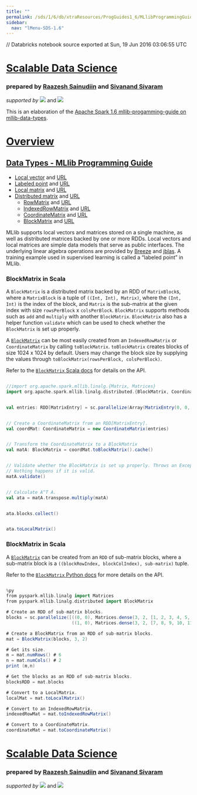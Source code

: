 ```yaml
---
title: ""
permalink: /sds/1/6/db/xtraResources/ProgGuides1_6/MLlibProgrammingGuide/dataTypes/008_BlockMatrix/
sidebar:
  nav: "lMenu-SDS-1.6"
---
```


// Databricks notebook source exported at Sun, 19 Jun 2016 03:06:55 UTC


# [Scalable Data Science](http://www.math.canterbury.ac.nz/~r.sainudiin/courses/ScalableDataScience/)


### prepared by [Raazesh Sainudiin](https://nz.linkedin.com/in/raazesh-sainudiin-45955845) and [Sivanand Sivaram](https://www.linkedin.com/in/sivanand)

*supported by* [![](https://raw.githubusercontent.com/raazesh-sainudiin/scalable-data-science/master/images/databricks_logoTM_200px.png)](https://databricks.com/)
and 
[![](https://raw.githubusercontent.com/raazesh-sainudiin/scalable-data-science/master/images/AWS_logoTM_200px.png)](https://www.awseducate.com/microsite/CommunitiesEngageHome)





This is an elaboration of the [Apache Spark 1.6 mllib-progamming-guide on mllib-data-types](http://spark.apache.org/docs/latest/mllib-data-types.html).

# [Overview](/#workspace/scalable-data-science/xtraResources/ProgGuides1_6/MLlibProgrammingGuide/000_MLlibProgGuide)

## [Data Types - MLlib Programming Guide](/#workspace/scalable-data-science/xtraResources/ProgGuides1_6/MLlibProgrammingGuide/dataTypes/000_dataTypesProgGuide)

-   [Local vector](/#workspace/scalable-data-science/xtraResources/ProgGuides1_6/MLlibProgrammingGuide/dataTypes/001_LocalVector) and [URL](http://spark.apache.org/docs/latest/mllib-data-types.html#local-vector)
-   [Labeled point](/#workspace/scalable-data-science/xtraResources/ProgGuides1_6/MLlibProgrammingGuide/dataTypes/002_LabeledPoint) and [URL](http://spark.apache.org/docs/latest/mllib-data-types.html#labeled-point)
-   [Local matrix](/#workspace/scalable-data-science/xtraResources/ProgGuides1_6/MLlibProgrammingGuide/dataTypes/003_LocalMatrix) and [URL](http://spark.apache.org/docs/latest/mllib-data-types.html#local-matrix)
-   [Distributed matrix](/#workspace/scalable-data-science/xtraResources/ProgGuides1_6/MLlibProgrammingGuide/dataTypes/004_DistributedMatrix) and [URL](http://spark.apache.org/docs/latest/mllib-data-types.html#distributed-matrix)
    -   [RowMatrix](/#workspace/scalable-data-science/xtraResources/ProgGuides1_6/MLlibProgrammingGuide/dataTypes/005_RowMatrix) and [URL](http://spark.apache.org/docs/latest/mllib-data-types.html#rowmatrix)
    -   [IndexedRowMatrix](/#workspace/scalable-data-science/xtraResources/ProgGuides1_6/MLlibProgrammingGuide/dataTypes/006_IndexedRowMatrix) and [URL](http://spark.apache.org/docs/latest/mllib-data-types.html#indexedrowmatrix)
    -   [CoordinateMatrix](/#workspace/scalable-data-science/xtraResources/ProgGuides1_6/MLlibProgrammingGuide/dataTypes/007_CoordinateMatrix) and [URL](http://spark.apache.org/docs/latest/mllib-data-types.html#coordinatematrix)
    -   [BlockMatrix](/#workspace/scalable-data-science/xtraResources/ProgGuides1_6/MLlibProgrammingGuide/dataTypes/008_BlockMatrix) and [URL](http://spark.apache.org/docs/latest/mllib-data-types.html#blockmatrix)

MLlib supports local vectors and matrices stored on a single machine, as
well as distributed matrices backed by one or more RDDs. Local vectors
and local matrices are simple data models that serve as public
interfaces. The underlying linear algebra operations are provided by
[Breeze](http://www.scalanlp.org/) and [jblas](http://jblas.org/). A
training example used in supervised learning is called a “labeled point”
in MLlib.





### BlockMatrix in Scala

A `BlockMatrix` is a distributed matrix backed by an RDD of
`MatrixBlock`s, where a `MatrixBlock` is a tuple of
`((Int, Int), Matrix)`, where the `(Int, Int)` is the index of the
block, and `Matrix` is the sub-matrix at the given index with size
`rowsPerBlock` x `colsPerBlock`. `BlockMatrix` supports methods such as
`add` and `multiply` with another `BlockMatrix`. `BlockMatrix` also has
a helper function `validate` which can be used to check whether the
`BlockMatrix` is set up properly.

A [`BlockMatrix`](http://spark.apache.org/docs/latest/api/scala/index.html#org.apache.spark.mllib.linalg.distributed.BlockMatrix)
can be most easily created from an `IndexedRowMatrix` or
`CoordinateMatrix` by calling `toBlockMatrix`. `toBlockMatrix` creates
blocks of size 1024 x 1024 by default. Users may change the block size
by supplying the values through
`toBlockMatrix(rowsPerBlock, colsPerBlock)`.

Refer to the [`BlockMatrix` Scala docs](http://spark.apache.org/docs/latest/api/scala/index.html#org.apache.spark.mllib.linalg.distributed.BlockMatrix)
for details on the API.


```scala

//import org.apache.spark.mllib.linalg.{Matrix, Matrices}
import org.apache.spark.mllib.linalg.distributed.{BlockMatrix, CoordinateMatrix, MatrixEntry}

```
```scala

val entries: RDD[MatrixEntry] = sc.parallelize(Array(MatrixEntry(0, 0, 1.2), MatrixEntry(1, 0, 2.1), MatrixEntry(6, 1, 3.7))) // an RDD of matrix entries

```
```scala

// Create a CoordinateMatrix from an RDD[MatrixEntry].
val coordMat: CoordinateMatrix = new CoordinateMatrix(entries)

```
```scala

// Transform the CoordinateMatrix to a BlockMatrix
val matA: BlockMatrix = coordMat.toBlockMatrix().cache()

```
```scala

// Validate whether the BlockMatrix is set up properly. Throws an Exception when it is not valid.
// Nothing happens if it is valid.
matA.validate()

```
```scala

// Calculate A^T A.
val ata = matA.transpose.multiply(matA)

```
```scala

ata.blocks.collect()

```
```scala

ata.toLocalMatrix()

```



### BlockMatrix in Scala
A [`BlockMatrix`](http://spark.apache.org/docs/latest/api/python/pyspark.mllib.html#pyspark.mllib.linalg.distributed.BlockMatrix)
can be created from an `RDD` of sub-matrix blocks, where a sub-matrix
block is a `((blockRowIndex, blockColIndex), sub-matrix)` tuple.

Refer to the [`BlockMatrix` Python docs](http://spark.apache.org/docs/latest/api/python/pyspark.mllib.html#pyspark.mllib.linalg.distributed.BlockMatrix)
for more details on the API.


```scala

%py
from pyspark.mllib.linalg import Matrices
from pyspark.mllib.linalg.distributed import BlockMatrix

# Create an RDD of sub-matrix blocks.
blocks = sc.parallelize([((0, 0), Matrices.dense(3, 2, [1, 2, 3, 4, 5, 6])),
                         ((1, 0), Matrices.dense(3, 2, [7, 8, 9, 10, 11, 12]))])

# Create a BlockMatrix from an RDD of sub-matrix blocks.
mat = BlockMatrix(blocks, 3, 2)

# Get its size.
m = mat.numRows() # 6
n = mat.numCols() # 2
print (m,n)

# Get the blocks as an RDD of sub-matrix blocks.
blocksRDD = mat.blocks

# Convert to a LocalMatrix.
localMat = mat.toLocalMatrix()

# Convert to an IndexedRowMatrix.
indexedRowMat = mat.toIndexedRowMatrix()

# Convert to a CoordinateMatrix.
coordinateMat = mat.toCoordinateMatrix()

```




# [Scalable Data Science](http://www.math.canterbury.ac.nz/~r.sainudiin/courses/ScalableDataScience/)


### prepared by [Raazesh Sainudiin](https://nz.linkedin.com/in/raazesh-sainudiin-45955845) and [Sivanand Sivaram](https://www.linkedin.com/in/sivanand)

*supported by* [![](https://raw.githubusercontent.com/raazesh-sainudiin/scalable-data-science/master/images/databricks_logoTM_200px.png)](https://databricks.com/)
and 
[![](https://raw.githubusercontent.com/raazesh-sainudiin/scalable-data-science/master/images/AWS_logoTM_200px.png)](https://www.awseducate.com/microsite/CommunitiesEngageHome)
